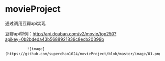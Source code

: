 # movieProject

通过调用豆瓣api实现



豆瓣api举例：http://api.douban.com/v2/movie/top250?apikey=0b2bdeda43b5688921839c8ecb20399b



              ![image](https://github.com/superchao1024/movieProject/blob/master/image/01.png)
